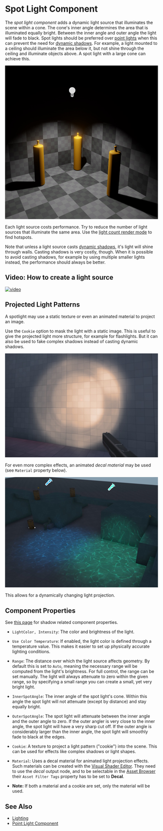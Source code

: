 # Spot Light Component

The *spot light component* adds a dynamic light source that illuminates the scene within a cone. The cone's inner angle determines the area that is illuminated equally bright. Between the inner angle and outer angle the light will fade to black. Spot lights should be preferred over [point lights](point-light-component.md) when this can prevent the need for [dynamic shadows](dynamic-shadows.md). For example, a light mounted to a ceiling should illuminate the area below it, but not shine through the ceiling and illuminate objects above. A spot light with a large cone can achieve this.

![Spot Light](media/spot-light.jpg)

Each light source costs performance. Try to reduce the number of light sources that illuminate the same area. Use the [light count render mode](../../editor/editor-views.md#light-count) to find hotspots.

Note that unless a light source casts [dynamic shadows](dynamic-shadows.md), it's light will shine through walls. Casting shadows is very costly, though. When it is possible to avoid casting shadows, for example by using multiple smaller lights instead, the performance should always be better.

## Video: How to create a light source

[![video](https://img.youtube.com/vi/XBO4OPcF2bs/0.jpg)](https://www.youtube.com/watch?v=XBO4OPcF2bs)

## Projected Light Patterns

A spotlight may use a static texture or even an animated material to project an image.

Use the `Cookie` option to mask the light with a static image. This is useful to give the projected light more structure, for example for flashlights. But it can also be used to fake complex shadows instead of casting dynamic shadows.

![Light Cookie](media/light-cookie.jpg)

For even more complex effects, an animated *decal material* may be used (see `Material` property below).

![Light material](media/light-material.jpg)

This allows for a dynamically changing light projection.

## Component Properties

See [this page](dynamic-shadows.md#shadow-component-properties) for shadow related component properties.

* `LightColor, Intensity`: The color and brightness of the light.

* `Use Color Temperature`: If enabled, the light color is defined through a temperature value. This makes it easier to set up physically accurate lighting conditions.

* `Range`: The distance over which the light source affects geometry. By default this is set to `Auto`, meaning the necessary range will be computed from the light's brightness. For full control, the range can be set manually. The light will always attenuate to zero within the given range, so by specifying a small range you can create a small, yet very bright light.

* `InnerSpotAngle`: The inner angle of the spot light's cone. Within this angle the spot light will not attenuate (except by distance) and stay equally bright.

* `OuterSpotAngle`: The spot light will attenuate between the inner angle and the outer angle to zero. If the outer angler is very close to the inner angle, the spot light will have a very sharp cut off. If the outer angle is considerably larger than the inner angle, the spot light will smoothly fade to black at the edges.

* `Cookie`: A texture to project a light pattern ("cookie") into the scene. This can be used for effects like complex shadows or light shapes.

* `Material`: Uses a decal material for animated light projection effects. Such materials can be created with the [Visual Shader Editor](../../materials/visual-shaders.md). They need to use the *decal* output node, and to be selectable in the [Asset Browser](../../assets/asset-browser.md) their `Asset Filter Tags` property has to be set to **Decal**.

* **Note:** If both a material and a cookie are set, only the material will be used.

## See Also

* [Lighting](lighting-overview.md)
* [Point Light Component](point-light-component.md)
